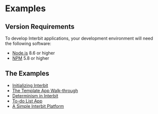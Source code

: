 # Examples

## Version Requirements

To develop Interbit applications, your development environment will need
the following software:

* [Node.js](https://nodejs.org/) 8.6 or higher
* [NPM](https://nodejs.org/) 5.8 or higher

## The Examples

- [Initializing Interbit](initialize.md)
- [The Template App Walk-through](template.adoc)
- [Determinism in Interbit](determinism.adoc)
- [To-do List App](./to-do-list.md)
- [A Simple Interbit Platform](simple-platform/README.md)
